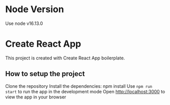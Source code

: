 # Node Version
Use node v16.13.0

# Create React App

This project is created with Create React App boilerplate.

## How to setup the  project

Clone the repository
Install the dependencies: npm install
Use `npm run start` to run the app in the development mode
Open [http://localhost:3000](http://localhost:3000) to view the app in your browser
